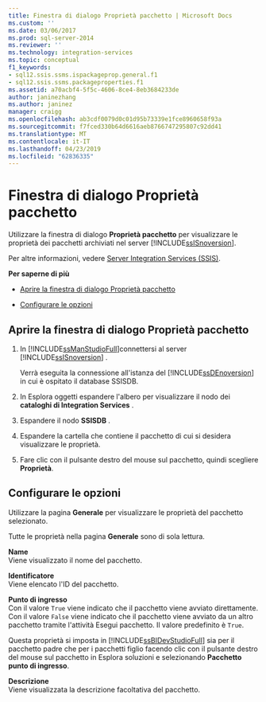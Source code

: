 ```yaml
---
title: Finestra di dialogo Proprietà pacchetto | Microsoft Docs
ms.custom: ''
ms.date: 03/06/2017
ms.prod: sql-server-2014
ms.reviewer: ''
ms.technology: integration-services
ms.topic: conceptual
f1_keywords:
- sql12.ssis.ssms.ispackageprop.general.f1
- sql12.ssis.ssms.packageproperties.f1
ms.assetid: a70acbf4-5f5c-4606-8ce4-8eb3684233de
author: janinezhang
ms.author: janinez
manager: craigg
ms.openlocfilehash: ab3cdf0079d0c01d95b73339e1fce8960658f93a
ms.sourcegitcommit: f7fced330b64d6616aeb8766747295807c92dd41
ms.translationtype: MT
ms.contentlocale: it-IT
ms.lasthandoff: 04/23/2019
ms.locfileid: "62836335"
---
```

# <a name="package-properties-dialog-box"></a>Finestra di dialogo Proprietà pacchetto
  Utilizzare la finestra di dialogo **Proprietà pacchetto** per visualizzare le proprietà dei pacchetti archiviati nel server [!INCLUDE[ssISnoversion](../../includes/ssisnoversion-md.md)].  
  
 Per altre informazioni, vedere [Server Integration Services &#40;SSIS&#41;](integration-services-ssis-server-and-catalog.md).  
  
 **Per saperne di più**  
  
-   [Aprire la finestra di dialogo Proprietà pacchetto](#open_dialog)  
  
-   [Configurare le opzioni](#options)  
  
##  <a name="open_dialog"></a> Aprire la finestra di dialogo Proprietà pacchetto  
  
1.  In [!INCLUDE[ssManStudioFull](../../includes/ssmanstudiofull-md.md)]connettersi al server [!INCLUDE[ssISnoversion](../../includes/ssisnoversion-md.md)] .  
  
     Verrà eseguita la connessione all'istanza del [!INCLUDE[ssDEnoversion](../../includes/ssdenoversion-md.md)] in cui è ospitato il database SSISDB.  
  
2.  In Esplora oggetti espandere l'albero per visualizzare il nodo dei **cataloghi di Integration Services** .  
  
3.  Espandere il nodo **SSISDB** .  
  
4.  Espandere la cartella che contiene il pacchetto di cui si desidera visualizzare le proprietà.  
  
5.  Fare clic con il pulsante destro del mouse sul pacchetto, quindi scegliere **Proprietà**.  
  
##  <a name="options"></a> Configurare le opzioni  
 Utilizzare la pagina **Generale** per visualizzare le proprietà del pacchetto selezionato.  
  
 Tutte le proprietà nella pagina **Generale** sono di sola lettura.  
  
 **Name**  
 Viene visualizzato il nome del pacchetto.  
  
 **Identificatore**  
 Viene elencato l'ID del pacchetto.  
  
 **Punto di ingresso**  
 Con il valore `True` viene indicato che il pacchetto viene avviato direttamente. Con il valore `False` viene indicato che il pacchetto viene avviato da un altro pacchetto tramite l'attività Esegui pacchetto. Il valore predefinito è `True`.  
  
 Questa proprietà si imposta in [!INCLUDE[ssBIDevStudioFull](../../includes/ssbidevstudiofull-md.md)] sia per il pacchetto padre che per i pacchetti figlio facendo clic con il pulsante destro del mouse sul pacchetto in Esplora soluzioni e selezionando **Pacchetto punto di ingresso**.  
  
 **Descrizione**  
 Viene visualizzata la descrizione facoltativa del pacchetto.  
  
  
